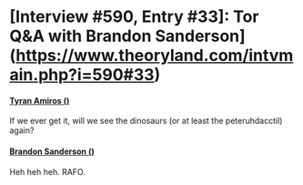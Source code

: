 # [Interview #590, Entry #33]: Tor Q&A with Brandon Sanderson](https://www.theoryland.com/intvmain.php?i=590#33)

#### [Tyran Amiros ()](http://www.tor.com/blogs/2010/12/open-call-for-brandon-sanderson-questions#149155)

If we ever get it, will we see the dinosaurs (or at least the peteruhdacctil) again?

#### [Brandon Sanderson ()](http://www.tor.com/blogs/2011/01/your-questions-for-brandon-sanderson-answered)

Heh heh heh. RAFO.

